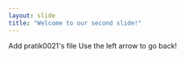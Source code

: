 ```yaml
---
layout: slide
title: "Welcome to our second slide!"
---
```

Add pratik0021's file
Use the left arrow to go back!
